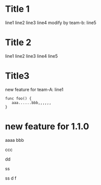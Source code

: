 # Title 1
line1
line2
line3
line4
modify by team-b: line5

# Title 2
line1
line2
line3
line4
line5

# Title3
new feature for team-A: line1
```
func foo() {
   aaa......bbb,,,,,,
}

```

# new feature for 1.1.0
aaaa
bbb

ccc

dd


ss

ss
d
f


